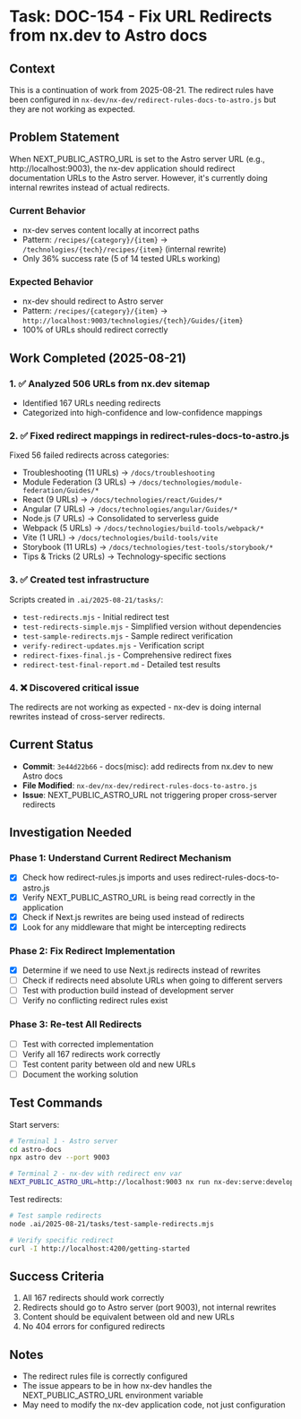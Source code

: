 # Task: DOC-154 - Fix URL Redirects from nx.dev to Astro docs

## Context
This is a continuation of work from 2025-08-21. The redirect rules have been configured in `nx-dev/nx-dev/redirect-rules-docs-to-astro.js` but they are not working as expected.

## Problem Statement
When NEXT_PUBLIC_ASTRO_URL is set to the Astro server URL (e.g., http://localhost:9003), the nx-dev application should redirect documentation URLs to the Astro server. However, it's currently doing internal rewrites instead of actual redirects.

### Current Behavior
- nx-dev serves content locally at incorrect paths
- Pattern: `/recipes/{category}/{item}` → `/technologies/{tech}/recipes/{item}` (internal rewrite)
- Only 36% success rate (5 of 14 tested URLs working)

### Expected Behavior  
- nx-dev should redirect to Astro server
- Pattern: `/recipes/{category}/{item}` → `http://localhost:9003/technologies/{tech}/Guides/{item}`
- 100% of URLs should redirect correctly

## Work Completed (2025-08-21)

### 1. ✅ Analyzed 506 URLs from nx.dev sitemap
- Identified 167 URLs needing redirects
- Categorized into high-confidence and low-confidence mappings

### 2. ✅ Fixed redirect mappings in redirect-rules-docs-to-astro.js
Fixed 56 failed redirects across categories:
- Troubleshooting (11 URLs) → `/docs/troubleshooting`
- Module Federation (3 URLs) → `/docs/technologies/module-federation/Guides/*`
- React (9 URLs) → `/docs/technologies/react/Guides/*`
- Angular (7 URLs) → `/docs/technologies/angular/Guides/*`
- Node.js (7 URLs) → Consolidated to serverless guide
- Webpack (5 URLs) → `/docs/technologies/build-tools/webpack/*`
- Vite (1 URL) → `/docs/technologies/build-tools/vite`
- Storybook (11 URLs) → `/docs/technologies/test-tools/storybook/*`
- Tips & Tricks (2 URLs) → Technology-specific sections

### 3. ✅ Created test infrastructure
Scripts created in `.ai/2025-08-21/tasks/`:
- `test-redirects.mjs` - Initial redirect test
- `test-redirects-simple.mjs` - Simplified version without dependencies
- `test-sample-redirects.mjs` - Sample redirect verification
- `verify-redirect-updates.mjs` - Verification script
- `redirect-fixes-final.js` - Comprehensive redirect fixes
- `redirect-test-final-report.md` - Detailed test results

### 4. ❌ Discovered critical issue
The redirects are not working as expected - nx-dev is doing internal rewrites instead of cross-server redirects.

## Current Status
- **Commit**: `3e44d22b66` - docs(misc): add redirects from nx.dev to new Astro docs
- **File Modified**: `nx-dev/nx-dev/redirect-rules-docs-to-astro.js`
- **Issue**: NEXT_PUBLIC_ASTRO_URL not triggering proper cross-server redirects

## Investigation Needed

### Phase 1: Understand Current Redirect Mechanism
- [x] Check how redirect-rules.js imports and uses redirect-rules-docs-to-astro.js
- [x] Verify NEXT_PUBLIC_ASTRO_URL is being read correctly in the application
- [x] Check if Next.js rewrites are being used instead of redirects
- [x] Look for any middleware that might be intercepting redirects

### Phase 2: Fix Redirect Implementation
- [x] Determine if we need to use Next.js redirects instead of rewrites
- [ ] Check if redirects need absolute URLs when going to different servers
- [ ] Test with production build instead of development server
- [ ] Verify no conflicting redirect rules exist

### Phase 3: Re-test All Redirects
- [ ] Test with corrected implementation
- [ ] Verify all 167 redirects work correctly
- [ ] Test content parity between old and new URLs
- [ ] Document the working solution

## Test Commands

Start servers:
```bash
# Terminal 1 - Astro server
cd astro-docs
npx astro dev --port 9003

# Terminal 2 - nx-dev with redirect env var
NEXT_PUBLIC_ASTRO_URL=http://localhost:9003 nx run nx-dev:serve:development
```

Test redirects:
```bash
# Test sample redirects
node .ai/2025-08-21/tasks/test-sample-redirects.mjs

# Verify specific redirect
curl -I http://localhost:4200/getting-started
```

## Success Criteria
1. All 167 redirects should work correctly
2. Redirects should go to Astro server (port 9003), not internal rewrites
3. Content should be equivalent between old and new URLs
4. No 404 errors for configured redirects

## Notes
- The redirect rules file is correctly configured
- The issue appears to be in how nx-dev handles the NEXT_PUBLIC_ASTRO_URL environment variable
- May need to modify the nx-dev application code, not just configuration